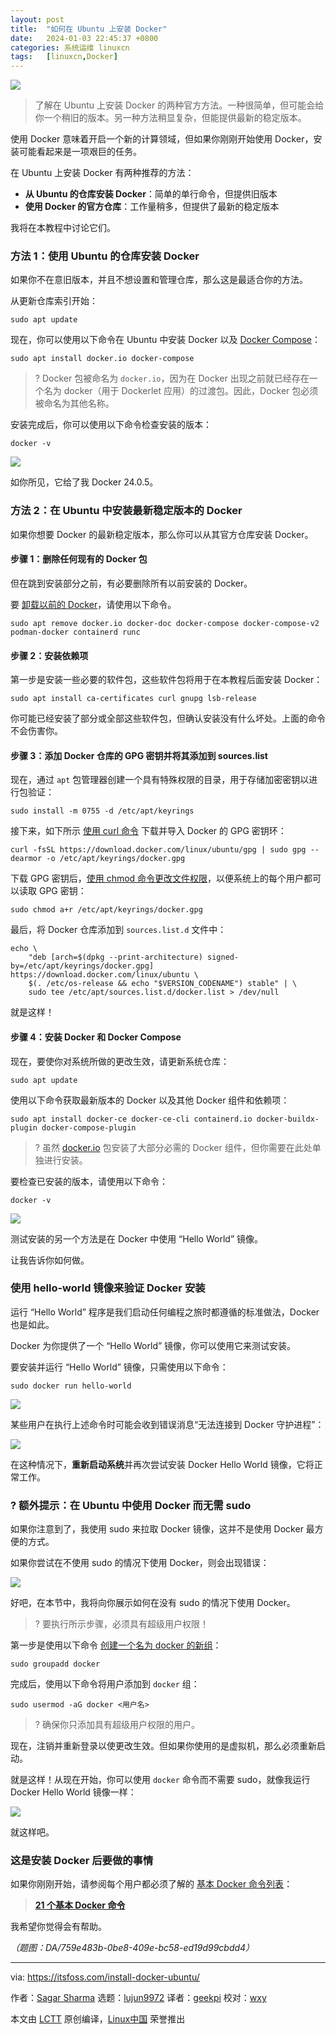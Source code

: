 ```yaml
---
layout: post
title:	"如何在 Ubuntu 上安装 Docker"
date:	2024-01-03 22:45:37 +0800 
categories:	系统运维 linuxcn 
tags:	[linuxcn,Docker]
---
```



![](/Asserts/Images//attachment/album/202401/03/224510gfpbdwbdvbmverbg.jpg)



> 
> 了解在 Ubuntu 上安装 Docker 的两种官方方法。一种很简单，但可能会给你一个稍旧的版本。另一种方法稍显复杂，但能提供最新的稳定版本。
> 
> 
> 


使用 Docker 意味着开启一个新的计算领域，但如果你刚刚开始使用 Docker，安装可能看起来是一项艰巨的任务。


在 Ubuntu 上安装 Docker 有两种推荐的方法：


* **从 Ubuntu 的仓库安装 Docker**：简单的单行命令，但提供旧版本
* **使用 Docker 的官方仓库**：工作量稍多，但提供了最新的稳定版本


我将在本教程中讨论它们。


### 方法 1：使用 Ubuntu 的仓库安装 Docker


如果你不在意旧版本，并且不想设置和管理仓库，那么这是最适合你的方法。


从更新仓库索引开始：



```
sudo apt update

```

现在，你可以使用以下命令在 Ubuntu 中安装 Docker 以及 [Docker Compose](https://linuxhandbook.com/docker-compose-quick-start/)：



```
sudo apt install docker.io docker-compose

```


> 
> ? Docker 包被命名为 `docker.io`，因为在 Docker 出现之前就已经存在一个名为 docker（用于 Dockerlet 应用）的过渡包。因此，Docker 包必须被命名为其他名称。
> 
> 
> 


安装完成后，你可以使用以下命令检查安装的版本：



```
docker -v

```

![](/Asserts/Images//attachment/album/202401/03/224537c58e85lc5aear1ki.png)


如你所见，它给了我 Docker 24.0.5。


### 方法 2：在 Ubuntu 中安装最新稳定版本的 Docker


如果你想要 Docker 的最新稳定版本，那么你可以从其官方仓库安装 Docker。


#### 步骤 1：删除任何现有的 Docker 包


但在跳到安装部分之前，有必要删除所有以前安装的 Docker。


要 [卸载以前的 Docker](https://learnubuntu.com/uninstall-docker/)，请使用以下命令。



```
sudo apt remove docker.io docker-doc docker-compose docker-compose-v2 podman-docker containerd runc

```

#### 步骤 2：安装依赖项


第一步是安装一些必要的软件包，这些软件包将用于在本教程后面安装 Docker：



```
sudo apt install ca-certificates curl gnupg lsb-release

```

你可能已经安装了部分或全部这些软件包，但确认安装没有什么坏处。上面的命令不会伤害你。


#### 步骤 3：添加 Docker 仓库的 GPG 密钥并将其添加到 sources.list


现在，通过 `apt` 包管理器创建一个具有特殊权限的目录，用于存储加密密钥以进行包验证：



```
sudo install -m 0755 -d /etc/apt/keyrings

```

接下来，如下所示 [使用 curl 命令](https://learnubuntu.com/install-curl/) 下载并导入 Docker 的 GPG 密钥环：



```
curl -fsSL https://download.docker.com/linux/ubuntu/gpg | sudo gpg --dearmor -o /etc/apt/keyrings/docker.gpg

```

下载 GPG 密钥后，[使用 chmod 命令更改文件权限](https://learnubuntu.com/chmod-command/)，以便系统上的每个用户都可以读取 GPG 密钥：



```
sudo chmod a+r /etc/apt/keyrings/docker.gpg

```

最后，将 Docker 仓库添加到 `sources.list.d` 文件中：



```
echo \
    "deb [arch=$(dpkg --print-architecture) signed-by=/etc/apt/keyrings/docker.gpg] https://download.docker.com/linux/ubuntu \
    $(. /etc/os-release && echo "$VERSION_CODENAME") stable" | \
    sudo tee /etc/apt/sources.list.d/docker.list > /dev/null

```

就是这样！


#### 步骤 4：安装 Docker 和 Docker Compose


现在，要使你对系统所做的更改生效，请更新系统仓库：



```
sudo apt update

```

使用以下命令获取最新版本的 Docker 以及其他 Docker 组件和依赖项：



```
sudo apt install docker-ce docker-ce-cli containerd.io docker-buildx-plugin docker-compose-plugin

```


> 
> ? 虽然 [docker.io](http://docker.io) 包安装了大部分必需的 Docker 组件，但你需要在此处单独进行安装。
> 
> 
> 


要检查已安装的版本，请使用以下命令：



```
docker -v

```

![](/Asserts/Images//attachment/album/202401/03/224537zmozl44mjhtjr069.png)


测试安装的另一个方法是在 Docker 中使用 “Hello World” 镜像。


让我告诉你如何做。


### 使用 hello-world 镜像来验证 Docker 安装


运行 “Hello World” 程序是我们启动任何编程之旅时都遵循的标准做法，Docker 也是如此。


Docker 为你提供了一个 “Hello World” 镜像，你可以使用它来测试安装。


要安装并运行 “Hello World” 镜像，只需使用以下命令：



```
sudo docker run hello-world

```

![](/Asserts/Images//attachment/album/202401/03/224538r2tddfunnaaau6zn.png)


某些用户在执行上述命令时可能会收到错误消息“无法连接到 Docker 守护进程”：


![](/Asserts/Images//attachment/album/202401/03/224538tnwvx234nv2vo554.png)


在这种情况下，**重新启动系统**并再次尝试安装 Docker Hello World 镜像，它将正常工作。


### ? 额外提示：在 Ubuntu 中使用 Docker 而无需 sudo


如果你注意到了，我使用 sudo 来拉取 Docker 镜像，这并不是使用 Docker 最方便的方式。


如果你尝试在不使用 sudo 的情况下使用 Docker，则会出现错误：


![](/Asserts/Images//attachment/album/202401/03/224538pex5b58wggegsc5b.png)


好吧，在本节中，我将向你展示如何在没有 sudo 的情况下使用 Docker。



> 
> ? 要执行所示步骤，必须具有超级用户权限！
> 
> 
> 


第一步是使用以下命令 [创建一个名为 docker 的新组](https://learnubuntu.com/add-group/)：



```
sudo groupadd docker

```

完成后，使用以下命令将用户添加到 `docker` 组：



```
sudo usermod -aG docker <用户名>

```


> 
> ? 确保你只添加具有超级用户权限的用户。
> 
> 
> 


现在，注销并重新登录以使更改生效。但如果你使用的是虚拟机，那么必须重新启动。


就是这样！从现在开始，你可以使用 `docker` 命令而不需要 sudo，就像我运行 Docker Hello World 镜像一样：


![](/Asserts/Images//attachment/album/202401/03/224538ppv7jqvlz5v75qrf.png)


就这样吧。


### 这是安装 Docker 后要做的事情


如果你刚刚开始，请参阅每个用户都必须了解的 [基本 Docker 命令列表](https://linuxhandbook.com/essential-docker-commands/)：



> 
> **[21 个基本 Docker 命令](https://linuxhandbook.com/essential-docker-commands/)**
> 
> 
> 


我希望你觉得会有帮助。


*（题图：DA/759e483b-0be8-409e-bc58-ed19d99cbdd4）*




---


via: <https://itsfoss.com/install-docker-ubuntu/>


作者：[Sagar Sharma](https://itsfoss.com/author/sagar/) 选题：[lujun9972](https://github.com/lujun9972) 译者：[geekpi](https://github.com/geekpi) 校对：[wxy](https://github.com/wxy)


本文由 [LCTT](https://github.com/LCTT/TranslateProject) 原创编译，[Linux中国](https://linux.cn/) 荣誉推出
